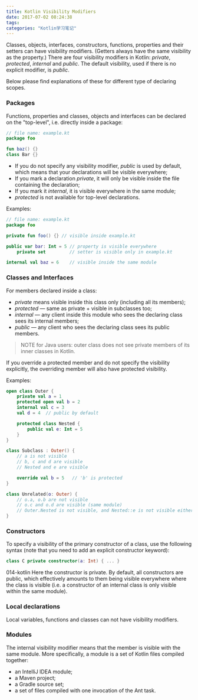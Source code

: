 ```yaml
---
title: Kotlin Visibility Modifiers
date: 2017-07-02 08:24:38
tags:
categories: "Kotlin学习笔记"
---
```


Classes, objects, interfaces, constructors, functions, properties and their setters can have visibility modifiers. (Getters always have the same visibility as the property.) There are four visibility modifiers in Kotlin: _private_, _protected_, _internal_ and _public_. The default visibility, used if there is no explicit modifier, is _public_.

Below please find explanations of these for different type of declaring scopes.

### Packages

Functions, properties and classes, objects and interfaces can be declared on the "top-level", i.e. directly inside a package:

```Kotlin
// file name: example.kt
package foo

fun baz() {}
class Bar {}
```

<!---more-->

* If you do not specify any visibility modifier, _public_ is used by default, which means that your declarations will be visible everywhere;
* If you mark a declaration _private_, it will only be visible inside the file containing the declaration;
* If you mark it _internal_, it is visible everywhere in the same module;
* _protected_ is not available for top-level declarations.

Examples:

```Kotlin
// file name: example.kt
package foo

private fun foo() {} // visible inside example.kt

public var bar: Int = 5 // property is visible everywhere
    private set         // setter is visible only in example.kt

internal val baz = 6    // visible inside the same module
```

### Classes and Interfaces

For members declared inside a class:

* _private_ means visible inside this class only (including all its members);
* _protected_ — same as private + visible in subclasses too;
* _internal_ — any client inside this module who sees the declaring class sees its internal members;
* _public_ — any client who sees the declaring class sees its public members.

>NOTE for Java users: outer class does not see private members of its inner classes in Kotlin.

If you override a protected member and do not specify the visibility explicitly, the overriding member will also have protected visibility.

Examples:

```Kotlin
open class Outer {
    private val a = 1
    protected open val b = 2
    internal val c = 3
    val d = 4  // public by default

    protected class Nested {
        public val e: Int = 5
    }
}

class Subclass : Outer() {
    // a is not visible
    // b, c and d are visible
    // Nested and e are visible

    override val b = 5   // 'b' is protected
}

class Unrelated(o: Outer) {
    // o.a, o.b are not visible
    // o.c and o.d are visible (same module)
    // Outer.Nested is not visible, and Nested::e is not visible either
}
```

### Constructors

To specify a visibility of the primary constructor of a class, use the following syntax (note that you need to add an explicit constructor keyword):

```Kotlin
class C private constructor(a: Int) { ... }
```
014-kotlin
Here the constructor is private. By default, all constructors are public, which effectively amounts to them being visible everywhere where the class is visible (i.e. a constructor of an internal class is only visible within the same module).

### Local declarations

Local variables, functions and classes can not have visibility modifiers.

### Modules

The internal visibility modifier means that the member is visible with the same module. More specifically, a module is a set of Kotlin files compiled together:

* an IntelliJ IDEA module;
* a Maven project;
* a Gradle source set;
* a set of files compiled with one invocation of the Ant task.

